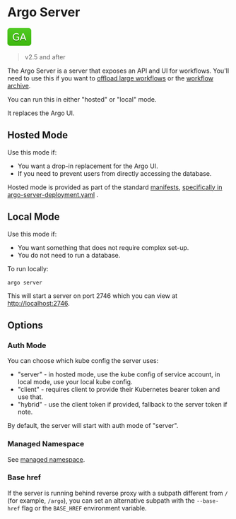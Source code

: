 # Argo Server

![GA](assets/ga.svg)

> v2.5 and after

The Argo Server is a server that exposes an API and UI for workflows. You'll need to use this if you want to [offload large workflows](offloading-large-workflows.md) or the [workflow archive](workflow-archive.md).

You can run this in either "hosted" or "local" mode.

It replaces the Argo UI.

## Hosted Mode

Use this mode if:

* You want a drop-in replacement for the Argo UI.
* If you need to prevent users from directly accessing the database.

Hosted mode is provided as part of the standard [manifests](../manifests), [specifically in argo-server-deployment.yaml](../manifests/base/argo-server/argo-server-deployment.yaml) .

## Local Mode

Use this mode if:

* You want something that does not require complex set-up.
* You do not need to run a database.

To run locally:

```
argo server
```

This will start a server on port 2746 which you can view at [http://localhost:2746](http://localhost:2746]).

## Options

### Auth Mode

You can choose which kube config the server uses:

* "server" - in hosted mode, use the kube config of service account, in local mode, use your local kube config.
* "client" - requires client to provide their Kubernetes bearer token and use that.
* "hybrid" - use the client token if provided, fallback to the server token if note.

By default, the server will start with auth mode of "server".

### Managed Namespace

See [managed namespace](managed-namespace.md).

### Base href

If the server is running behind reverse proxy with a subpath different from `/` (for example, 
`/argo`), you can set an alternative subpath with the `--base-href` flag or the `BASE_HREF` 
environment variable.
